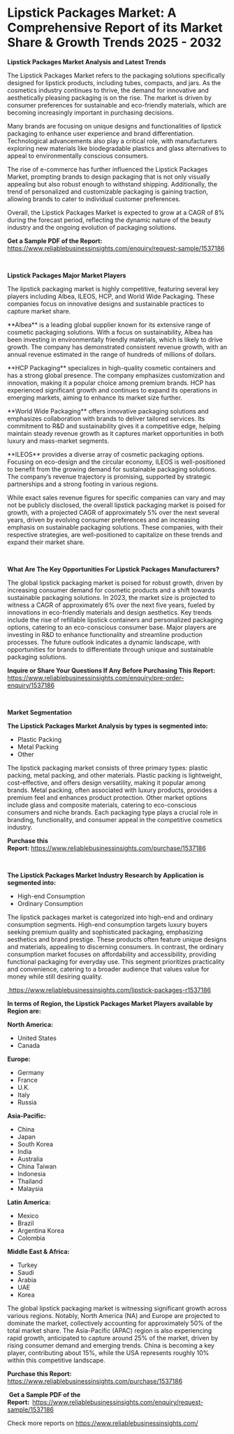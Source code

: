 <p><h1>Lipstick Packages Market: A Comprehensive Report of its Market Share & Growth Trends 2025 - 2032</h1></p><p><strong>Lipstick Packages Market Analysis and Latest Trends</strong></p>
<p><p>The Lipstick Packages Market refers to the packaging solutions specifically designed for lipstick products, including tubes, compacts, and jars. As the cosmetics industry continues to thrive, the demand for innovative and aesthetically pleasing packaging is on the rise. The market is driven by consumer preferences for sustainable and eco-friendly materials, which are becoming increasingly important in purchasing decisions. </p><p>Many brands are focusing on unique designs and functionalities of lipstick packaging to enhance user experience and brand differentiation. Technological advancements also play a critical role, with manufacturers exploring new materials like biodegradable plastics and glass alternatives to appeal to environmentally conscious consumers.</p><p>The rise of e-commerce has further influenced the Lipstick Packages Market, prompting brands to design packaging that is not only visually appealing but also robust enough to withstand shipping. Additionally, the trend of personalized and customizable packaging is gaining traction, allowing brands to cater to individual customer preferences.</p><p>Overall, the Lipstick Packages Market is expected to grow at a CAGR of 8% during the forecast period, reflecting the dynamic nature of the beauty industry and the ongoing evolution of packaging solutions.</p></p>
<p><strong>Get a Sample PDF of the Report:&nbsp;</strong> <a href="https://www.reliablebusinessinsights.com/enquiry/request-sample/1537186?utm_campaign=3439&utm_medium=2&utm_source=Github&utm_content=ia&utm_term=02042025&utm_id=lipstick-packages">https://www.reliablebusinessinsights.com/enquiry/request-sample/1537186</a></p>
<p>&nbsp;</p>
<p><strong>Lipstick Packages Major Market Players</strong></p>
<p><p>The lipstick packaging market is highly competitive, featuring several key players including Albea, ILEOS, HCP, and World Wide Packaging. These companies focus on innovative designs and sustainable practices to capture market share.</p><p>**Albea** is a leading global supplier known for its extensive range of cosmetic packaging solutions. With a focus on sustainability, Albea has been investing in environmentally friendly materials, which is likely to drive growth. The company has demonstrated consistent revenue growth, with an annual revenue estimated in the range of hundreds of millions of dollars.</p><p>**HCP Packaging** specializes in high-quality cosmetic containers and has a strong global presence. The company emphasizes customization and innovation, making it a popular choice among premium brands. HCP has experienced significant growth and continues to expand its operations in emerging markets, aiming to enhance its market size further.</p><p>**World Wide Packaging** offers innovative packaging solutions and emphasizes collaboration with brands to deliver tailored services. Its commitment to R&D and sustainability gives it a competitive edge, helping maintain steady revenue growth as it captures market opportunities in both luxury and mass-market segments.</p><p>**ILEOS** provides a diverse array of cosmetic packaging options. Focusing on eco-design and the circular economy, ILEOS is well-positioned to benefit from the growing demand for sustainable packaging solutions. The company’s revenue trajectory is promising, supported by strategic partnerships and a strong footing in various regions.</p><p>While exact sales revenue figures for specific companies can vary and may not be publicly disclosed, the overall lipstick packaging market is poised for growth, with a projected CAGR of approximately 5% over the next several years, driven by evolving consumer preferences and an increasing emphasis on sustainable packaging solutions. These companies, with their respective strategies, are well-positioned to capitalize on these trends and expand their market share.</p></p>
<p>&nbsp;</p>
<p><strong>What Are The Key Opportunities For Lipstick Packages Manufacturers?</strong></p>
<p><p>The global lipstick packaging market is poised for robust growth, driven by increasing consumer demand for cosmetic products and a shift towards sustainable packaging solutions. In 2023, the market size is projected to witness a CAGR of approximately 6% over the next five years, fueled by innovations in eco-friendly materials and design aesthetics. Key trends include the rise of refillable lipstick containers and personalized packaging options, catering to an eco-conscious consumer base. Major players are investing in R&D to enhance functionality and streamline production processes. The future outlook indicates a dynamic landscape, with opportunities for brands to differentiate through unique and sustainable packaging solutions.</p></p>
<p><strong>Inquire or Share Your Questions If Any Before Purchasing This Report:</strong> <a href="https://www.reliablebusinessinsights.com/enquiry/pre-order-enquiry/1537186?utm_campaign=3439&utm_medium=2&utm_source=Github&utm_content=ia&utm_term=02042025&utm_id=lipstick-packages">https://www.reliablebusinessinsights.com/enquiry/pre-order-enquiry/1537186</a></p>
<p>&nbsp;</p>
<p><strong>Market Segmentation</strong></p>
<p><strong>The Lipstick Packages Market Analysis by types is segmented into:</strong></p>
<p><ul><li>Plastic Packing</li><li>Metal Packing</li><li>Other</li></ul></p>
<p><p>The lipstick packaging market consists of three primary types: plastic packing, metal packing, and other materials. Plastic packing is lightweight, cost-effective, and offers design versatility, making it popular among brands. Metal packing, often associated with luxury products, provides a premium feel and enhances product protection. Other market options include glass and composite materials, catering to eco-conscious consumers and niche brands. Each packaging type plays a crucial role in branding, functionality, and consumer appeal in the competitive cosmetics industry.</p></p>
<p><strong>Purchase this Report:&nbsp;</strong><a href="https://www.reliablebusinessinsights.com/purchase/1537186?utm_campaign=3439&utm_medium=2&utm_source=Github&utm_content=ia&utm_term=02042025&utm_id=lipstick-packages">https://www.reliablebusinessinsights.com/purchase/1537186</a></p>
<p>&nbsp;</p>
<p><strong>The Lipstick Packages Market Industry Research by Application is segmented into:</strong></p>
<p><ul><li>High-end Consumption</li><li>Ordinary Consumption</li></ul></p>
<p><p>The lipstick packages market is categorized into high-end and ordinary consumption segments. High-end consumption targets luxury buyers seeking premium quality and sophisticated packaging, emphasizing aesthetics and brand prestige. These products often feature unique designs and materials, appealing to discerning consumers. In contrast, the ordinary consumption market focuses on affordability and accessibility, providing functional packaging for everyday use. This segment prioritizes practicality and convenience, catering to a broader audience that values value for money while still desiring quality.</p></p>
<p><a href="https://www.reliablebusinessinsights.com/lipstick-packages-r1537186?utm_campaign=3439&utm_medium=2&utm_source=Github&utm_content=ia&utm_term=02042025&utm_id=lipstick-packages">&nbsp;https://www.reliablebusinessinsights.com/lipstick-packages-r1537186</a></p>
<p><strong>In terms of Region, the Lipstick Packages Market Players available by Region are:</strong></p>
<p>
    <p> <strong> North America: </strong>
        <ul>
            <li>United States</li>
            <li>Canada</li>
        </ul>
        </p> 
    <p> <strong> Europe: </strong>
        <ul>
            <li>Germany</li>
            <li>France</li>
            <li>U.K.</li>
            <li>Italy</li>
            <li>Russia</li>
        </ul>
        </p> 
    <p> <strong> Asia-Pacific: </strong>
        <ul>
            <li>China</li>
            <li>Japan</li>
            <li>South Korea</li>
            <li>India</li>
            <li>Australia</li>
            <li>China Taiwan</li>
            <li>Indonesia</li>
            <li>Thailand</li>
            <li>Malaysia</li>
        </ul>
        </p> 
    <p> <strong> Latin America: </strong>
        <ul>
            <li>Mexico</li>
            <li>Brazil</li>
            <li>Argentina Korea</li>
            <li>Colombia</li>
        </ul>
        </p> 
    <p> <strong> Middle East & Africa: </strong>
        <ul>
            <li>Turkey</li>
            <li>Saudi</li>
            <li>Arabia</li>
            <li>UAE</li>
            <li>Korea</li>
        </ul>
    </p>
    </p>
<p><p>The global lipstick packaging market is witnessing significant growth across various regions. Notably, North America (NA) and Europe are projected to dominate the market, collectively accounting for approximately 50% of the total market share. The Asia-Pacific (APAC) region is also experiencing rapid growth, anticipated to capture around 25% of the market, driven by rising consumer demand and emerging trends. China is becoming a key player, contributing about 15%, while the USA represents roughly 10% within this competitive landscape.</p></p>
<p><strong>Purchase this Report: </strong><a href="https://www.reliablebusinessinsights.com/purchase/1537186?utm_campaign=3439&utm_medium=2&utm_source=Github&utm_content=ia&utm_term=02042025&utm_id=lipstick-packages">https://www.reliablebusinessinsights.com/purchase/1537186</a></p>
<p>&nbsp;<strong>Get a Sample PDF of the Report:&nbsp;&nbsp;</strong><a href="https://www.reliablebusinessinsights.com/enquiry/request-sample/1537186?utm_campaign=3439&utm_medium=2&utm_source=Github&utm_content=ia&utm_term=02042025&utm_id=lipstick-packages">https://www.reliablebusinessinsights.com/enquiry/request-sample/1537186</a></p>
<p><strong></strong></p>
<p>Check more reports on <a href="https://www.reliablebusinessinsights.com/?utm_campaign=3439&utm_medium=2&utm_source=Github&utm_content=ia&utm_term=02042025&utm_id=lipstick-packages">https://www.reliablebusinessinsights.com/</a></p>